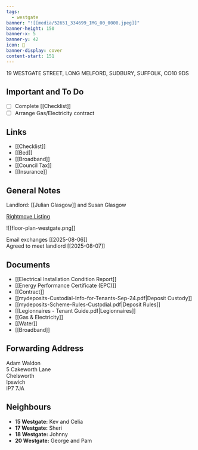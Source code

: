 ```yaml
---
tags:
  - westgate
banner: "![[media/52651_334699_IMG_00_0000.jpeg]]"
banner-height: 150
banner-x: 5
banner-y: 42
icon: 🏡
banner-display: cover
content-start: 151
---
```


19 WESTGATE STREET, LONG MELFORD, SUDBURY, SUFFOLK, CO10 9DS

## Important and To Do

- [ ] Complete [[Checklist]] 
- [ ] Arrange Gas/Electricity contract

## Links

- [[Checklist]]
- [[Bed]]
- [[Broadband]]
- [[Council Tax]]
- [[Insurance]]

## General Notes

Landlord: [[Julian Glasgow]] and Susan Glasgow  

[Rightmove Listing](https://www.rightmove.co.uk/properties/164433530#/?channel=RES_LET) 

![[floor-plan-westgate.png]]

Email exchanges [[2025-08-06]]  
Agreed to meet landlord [[2025-08-07]] 

## Documents

- [[Electrical Installation Condition Report]]
- [[Energy Performance Certificate (EPC)]]
- [[Contract]]
- [[mydeposits-Custodial-Info-for-Tenants-Sep-24.pdf|Deposit Custody]]
- [[mydeposits-Scheme-Rules-Custodial.pdf|Deposit Rules]]
- [[Legionnaires - Tenant Guide.pdf|Legionnaires]]
- [[Gas & Electricity]]
- [[Water]]
- [[Broadband]]

## Forwarding Address

Adam Waldon  
5 Cakeworth Lane  
Chelsworth  
Ipswich  
IP7 7JA
## Neighbours

- 1**5 Westgate:** Kev and Celia
- **17 Westgate:** Sheri
-  **18 Westgate:** Johnny
- **20 Westgate:** George and Pam